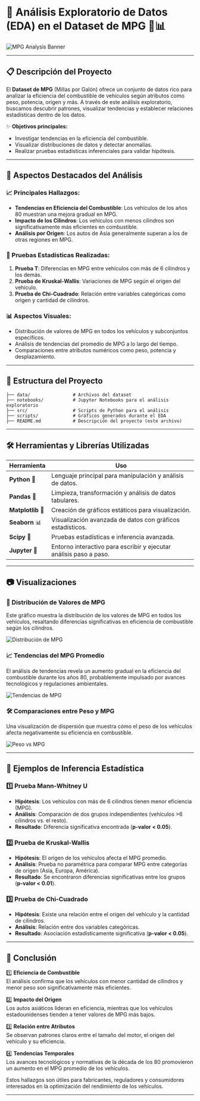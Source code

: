 # 🌟 Análisis Exploratorio de Datos (EDA) en el Dataset de MPG 🚗📊  

![MPG Analysis Banner](https://via.placeholder.com/800x200.png?text=An%C3%A1lisis+Exploratorio+de+Datos+en+MPG)


---

## 📋 Descripción del Proyecto  

El **Dataset de MPG** (Millas por Galón) ofrece un conjunto de datos rico para analizar la eficiencia del combustible de vehículos según atributos como peso, potencia, origen y más. A través de este análisis exploratorio, buscamos descubrir patrones, visualizar tendencias y establecer relaciones estadísticas dentro de los datos.  

✨ **Objetivos principales:**  
- Investigar tendencias en la eficiencia del combustible.  
- Visualizar distribuciones de datos y detectar anomalías.  
- Realizar pruebas estadísticas inferenciales para validar hipótesis.  

---

## 🚀 Aspectos Destacados del Análisis  

### 📈 Principales Hallazgos:  
- **Tendencias en Eficiencia del Combustible**: Los vehículos de los años 80 muestran una mejora gradual en MPG.  
- **Impacto de los Cilindros**: Los vehículos con menos cilindros son significativamente más eficientes en combustible.  
- **Análisis por Origen**: Los autos de Asia generalmente superan a los de otras regiones en MPG.  

### 🧪 Pruebas Estadísticas Realizadas:  
1. **Prueba T**: Diferencias en MPG entre vehículos con más de 6 cilindros y los demás.  
2. **Prueba de Kruskal-Wallis**: Variaciones de MPG según el origen del vehículo.  
3. **Prueba de Chi-Cuadrado**: Relación entre variables categóricas como origen y cantidad de cilindros.  

### 📊 Aspectos Visuales:  
- Distribución de valores de MPG en todos los vehículos y subconjuntos específicos.  
- Análisis de tendencias del promedio de MPG a lo largo del tiempo.  
- Comparaciones entre atributos numéricos como peso, potencia y desplazamiento.  

---

## 📂 Estructura del Proyecto  

```plaintext
├── data/                # Archivos del dataset  
├── notebooks/           # Jupyter Notebooks para el análisis exploratorio  
├── src/                 # Scripts de Python para el análisis  
├── scripts/             # Gráficos generados durante el EDA  
├── README.md            # Descripción del proyecto (este archivo)  
```
---

## 🛠️ Herramientas y Librerías Utilizadas  

| Herramienta      | Uso                                                                 |
|------------------|---------------------------------------------------------------------|
| **Python** 🐍     | Lenguaje principal para manipulación y análisis de datos.         |
| **Pandas** 🐼     | Limpieza, transformación y análisis de datos tabulares.           |
| **Matplotlib** 🎨 | Creación de gráficos estáticos para visualización.                |
| **Seaborn** 📊    | Visualización avanzada de datos con gráficos estadísticos.         |
| **Scipy** 🔬      | Pruebas estadísticas e inferencia avanzada.                       |
| **Jupyter** 📓    | Entorno interactivo para escribir y ejecutar análisis paso a paso.|

---

## 📷 Visualizaciones  

### 🎨 Distribución de Valores de MPG  
Este gráfico muestra la distribución de los valores de MPG en todos los vehículos, resaltando diferencias significativas en eficiencia de combustible según los cilindros.  

![Distribución de MPG](https://via.placeholder.com/600x400.png?text=Gr%C3%A1fico+de+Distribuci%C3%B3n+de+MPG)  

### 📈 Tendencias del MPG Promedio  
El análisis de tendencias revela un aumento gradual en la eficiencia del combustible durante los años 80, probablemente impulsado por avances tecnológicos y regulaciones ambientales.  

![Tendencias de MPG](https://via.placeholder.com/600x400.png?text=Gr%C3%A1fico+de+Tendencias+de+MPG)  

### 🛠️ Comparaciones entre Peso y MPG  
Una visualización de dispersión que muestra cómo el peso de los vehículos afecta negativamente su eficiencia en combustible.  

![Peso vs MPG](https://via.placeholder.com/600x400.png?text=Peso+vs+MPG)  

---

## 🧠 Ejemplos de Inferencia Estadística  

### 1️⃣ **Prueba Mann-Whitney U**  
- **Hipótesis**: Los vehículos con más de 6 cilindros tienen menor eficiencia (MPG).  
- **Análisis**: Comparación de dos grupos independientes (vehículos >6 cilindros vs. el resto).  
- **Resultado**: Diferencia significativa encontrada (**p-valor < 0.05**).  

### 2️⃣ **Prueba de Kruskal-Wallis**  
- **Hipótesis**: El origen de los vehículos afecta el MPG promedio.  
- **Análisis**: Prueba no paramétrica para comparar MPG entre categorías de origen (Asia, Europa, América).  
- **Resultado**: Se encontraron diferencias significativas entre los grupos (**p-valor < 0.01**).  

### 3️⃣ **Prueba de Chi-Cuadrado**  
- **Hipótesis**: Existe una relación entre el origen del vehículo y la cantidad de cilindros.  
- **Análisis**: Relación entre dos variables categóricas.  
- **Resultado**: Asociación estadísticamente significativa (**p-valor < 0.05**).  

---

## 🎯 Conclusión  

1️⃣ **Eficiencia de Combustible**  
El análisis confirma que los vehículos con menor cantidad de cilindros y menor peso son significativamente más eficientes.  

2️⃣ **Impacto del Origen**  
Los autos asiáticos lideran en eficiencia, mientras que los vehículos estadounidenses tienden a tener valores de MPG más bajos.  

3️⃣ **Relación entre Atributos**  
Se observan patrones claros entre el tamaño del motor, el origen del vehículo y su eficiencia.  

4️⃣ **Tendencias Temporales**  
Los avances tecnológicos y normativas de la década de los 80 promovieron un aumento en el MPG promedio de los vehículos.  

Estos hallazgos son útiles para fabricantes, reguladores y consumidores interesados en la optimización del rendimiento de los vehículos.  

---
